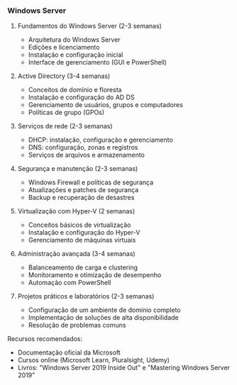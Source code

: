 ### Windows Server

1. Fundamentos do Windows Server (2-3 semanas)
   - Arquitetura do Windows Server
   - Edições e licenciamento
   - Instalação e configuração inicial
   - Interface de gerenciamento (GUI e PowerShell)

2. Active Directory (3-4 semanas)
   - Conceitos de domínio e floresta
   - Instalação e configuração do AD DS
   - Gerenciamento de usuários, grupos e computadores
   - Políticas de grupo (GPOs)

3. Serviços de rede (2-3 semanas)
   - DHCP: instalação, configuração e gerenciamento
   - DNS: configuração, zonas e registros
   - Serviços de arquivos e armazenamento

4. Segurança e manutenção (2-3 semanas)
   - Windows Firewall e políticas de segurança
   - Atualizações e patches de segurança
   - Backup e recuperação de desastres

5. Virtualização com Hyper-V (2 semanas)
   - Conceitos básicos de virtualização
   - Instalação e configuração do Hyper-V
   - Gerenciamento de máquinas virtuais

6. Administração avançada (3-4 semanas)
   - Balanceamento de carga e clustering
   - Monitoramento e otimização de desempenho
   - Automação com PowerShell

7. Projetos práticos e laboratórios (2-3 semanas)
   - Configuração de um ambiente de domínio completo
   - Implementação de soluções de alta disponibilidade
   - Resolução de problemas comuns

Recursos recomendados:
- Documentação oficial da Microsoft
- Cursos online (Microsoft Learn, Pluralsight, Udemy)
- Livros: "Windows Server 2019 Inside Out" e "Mastering Windows Server 2019"

